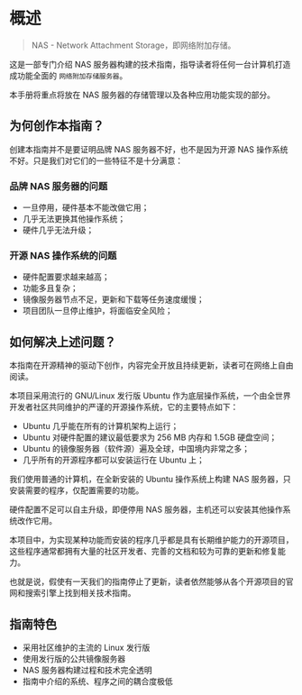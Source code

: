 # 概述

> NAS - Network Attachment Storage，即网络附加存储。

这是一部专门介绍 NAS 服务器构建的技术指南，指导读者将任何一台计算机打造成功能全面的 `网络附加存储服务器`。

本手册将重点将放在 NAS 服务器的存储管理以及各种应用功能实现的部分。

## 为何创作本指南？

创建本指南并不是要证明品牌 NAS 服务器不好，也不是因为开源 NAS 操作系统不好。只是我们对它们的一些特征不是十分满意：

### 品牌 NAS 服务器的问题

* 一旦停用，硬件基本不能改做它用；
* 几乎无法更换其他操作系统；
* 硬件几乎无法升级；

### 开源 NAS 操作系统的问题

* 硬件配置要求越来越高；
* 功能多且复杂；
* 镜像服务器节点不足，更新和下载等任务速度缓慢；
* 项目团队一旦停止维护，将面临安全风险；

## 如何解决上述问题？

本指南在开源精神的驱动下创作，内容完全开放且持续更新，读者可在网络上自由阅读。

本项目采用流行的 GNU/Linux 发行版 Ubuntu 作为底层操作系统，一个由全世界开发者社区共同维护的严谨的开源操作系统，它的主要特点如下：

* Ubuntu 几乎能在所有的计算机架构上运行；
* Ubuntu 对硬件配置的建议最低要求为 256 MB 内存和 1.5GB 硬盘空间；
* Ubuntu 的镜像服务器（软件源）遍及全球，中国境内非常之多；
* 几乎所有的开源程序都可以安装运行在 Ubuntu 上；

我们使用普通的计算机，在全新安装的 Ubuntu 操作系统上构建 NAS 服务器，只安装需要的程序，仅配置需要的功能。

硬件配置不足可以自主升级，即便停用 NAS 服务器，主机还可以安装其他操作系统改作它用。

本项目中，为实现某种功能而安装的程序几乎都是具有长期维护能力的开源项目，这些程序通常都拥有大量的社区开发者、完善的文档和较为可靠的更新和修复能力。

也就是说，假使有一天我们的指南停止了更新，读者依然能够从各个开源项目的官网和搜索引擎上找到相关技术指南。

## 指南特色

* 采用社区维护的主流的 Linux 发行版
* 使用发行版的公共镜像服务器
* NAS 服务器构建过程和技术完全透明
* 指南中介绍的系统、程序之间的耦合度极低